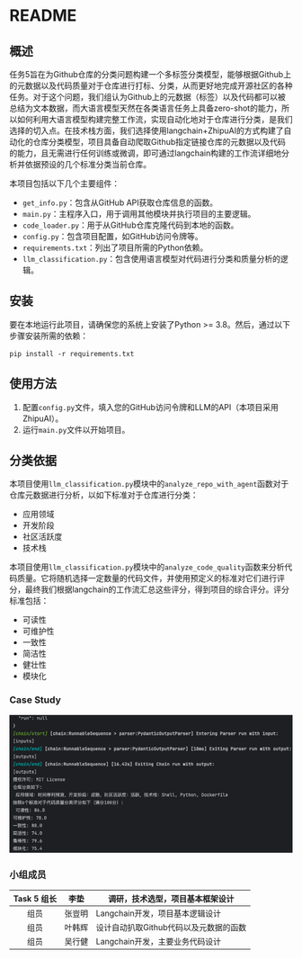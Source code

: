 # README

## 概述

任务5旨在为Github仓库的分类问题构建一个多标签分类模型，能够根据Github上的元数据以及代码质量对于仓库进行打标、分类，从而更好地完成开源社区的各种任务。对于这个问题，我们组认为Github上的元数据（标签）以及代码都可以被总结为文本数据，而大语言模型天然在各类语言任务上具备zero-shot的能力，所以如何利用大语言模型构建完整工作流，实现自动化地对于仓库进行分类，是我们选择的切入点。在技术栈方面，我们选择使用langchain+ZhipuAI的方式构建了自动化的仓库分类模型，项目具备自动爬取Github指定链接仓库的元数据以及代码的能力，且无需进行任何训练或微调，即可通过langchain构建的工作流详细地分析并依据预设的几个标准分类当前仓库。



本项目包括以下几个主要组件：

- `get_info.py`：包含从GitHub API获取仓库信息的函数。
- `main.py`：主程序入口，用于调用其他模块并执行项目的主要逻辑。
- `code_loader.py`：用于从GitHub仓库克隆代码到本地的函数。
- `config.py`：包含项目配置，如GitHub访问令牌等。
- `requirements.txt`：列出了项目所需的Python依赖。
- `llm_classification.py`：包含使用语言模型对代码进行分类和质量分析的逻辑。

## 安装

要在本地运行此项目，请确保您的系统上安装了Python >= 3.8。然后，通过以下步骤安装所需的依赖：

```shell
pip install -r requirements.txt
```

## 使用方法

1. 配置`config.py`文件，填入您的GitHub访问令牌和LLM的API（本项目采用ZhipuAI）。
2. 运行`main.py`文件以开始项目。



## 分类依据

本项目使用`llm_classification.py`模块中的`analyze_repo_with_agent`函数对于仓库元数据进行分析，以如下标准对于仓库进行分类：
-  应用领域
-  开发阶段
-  社区活跃度
-  技术栈

本项目使用`llm_classification.py`模块中的`analyze_code_quality`函数来分析代码质量。它将随机选择一定数量的代码文件，并使用预定义的标准对它们进行评分，最终我们根据langchain的工作流汇总这些评分，得到项目的综合评分。评分标准包括：

- 可读性
- 可维护性
- 一致性
- 简洁性
- 健壮性
- 模块化



### Case Study

![image-20240729224307842](README.assets/image-20240729224307842.png)

### 小组成员

| Task 5 组长 | 李垫   | 调研，技术选型，项目基本框架设计       |
| :---------: | ------ | -------------------------------------- |
|    组员     | 张豈明 | Langchain开发，项目基本逻辑设计        |
|    组员     | 叶韩辉 | 设计自动扒取Github代码以及元数据的函数 |
|    组员     | 吴行健 | Langchain开发，主要业务代码设计        |

